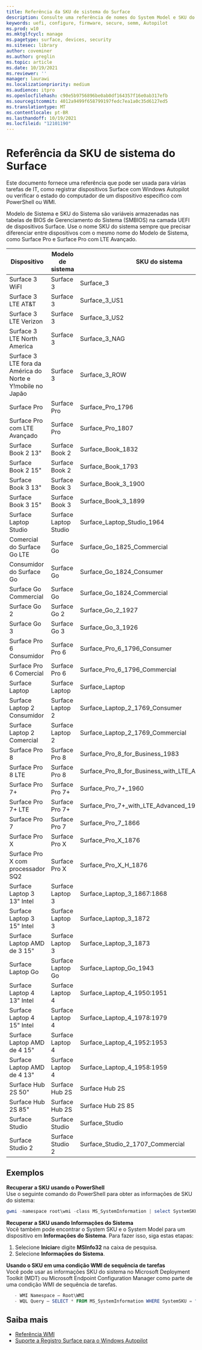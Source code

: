 ```yaml
---
title: Referência da SKU de sistema do Surface
description: Consulte uma referência de nomes do System Model e SKU do sistema para todos os dispositivos Surface.
keywords: uefi, configure, firmware, secure, semm, Autopilot
ms.prod: w10
ms.mktglfcycl: manage
ms.pagetype: surface, devices, security
ms.sitesec: library
author: coveminer
ms.author: greglin
ms.topic: article
ms.date: 10/19/2021
ms.reviewer: ''
manager: laurawi
ms.localizationpriority: medium
ms.audience: itpro
ms.openlocfilehash: c90e5b9756896be0ab0df164357f16e0ab317efb
ms.sourcegitcommit: 4012a9499f658799197fedc7ea1a0c35d6127ed5
ms.translationtype: MT
ms.contentlocale: pt-BR
ms.lasthandoff: 10/19/2021
ms.locfileid: "12101190"
---
```

# <a name="surface-system-sku-reference"></a>Referência da SKU de sistema do Surface

Este documento fornece uma referência que pode ser usada para várias tarefas de IT, como registrar dispositivos Surface com Windows Autopilot ou verificar o estado do computador de um dispositivo específico com PowerShell ou WMI.

Modelo de Sistema e SKU do Sistema são variáveis armazenadas nas tabelas de BIOS de Gerenciamento do Sistema (SMBIOS) na camada UEFI de dispositivos Surface. Use o nome SKU do sistema sempre que precisar diferenciar entre dispositivos com o mesmo nome do Modelo de Sistema, como Surface Pro e Surface Pro com LTE Avançado.

| Dispositivo   | Modelo de sistema | SKU do sistema       |
| ---------- | ----------- | -------------- |
| Surface 3 WiFI                                               | Surface 3        | Surface_3                        |
| Surface 3 LTE AT&T                                           | Surface 3        | Surface_3_US1                    |
| Surface 3 LTE Verizon                                        | Surface 3        | Surface_3_US2                    |
| Surface 3 LTE North America                                  | Surface 3        | Surface_3_NAG                    |
| Surface 3 LTE fora da América do Norte e Y!mobile no Japão | Surface 3        | Surface_3_ROW                    |
| Surface Pro                                                  | Surface Pro      | Surface_Pro_1796                 |
| Surface Pro com LTE Avançado                                | Surface Pro      | Surface_Pro_1807                 |
| Surface Book 2 13"                                        | Surface Book 2   | Surface_Book_1832                |
| Surface Book 2 15"                                        | Surface Book 2   | Surface_Book_1793                |
| Surface Book 3 13"                                        | Surface Book 3   | Surface_Book_3_1900                |
| Surface Book 3 15"                                        | Surface Book 3   | Surface_Book_3_1899
| Surface Laptop Studio| Surface Laptop Studio | Surface_Laptop_Studio_1964 |
| Comercial do Surface Go LTE | Surface Go | Surface_Go_1825_Commercial |
| Consumidor do Surface Go                                          | Surface Go       | Surface_Go_1824_Consumer         |
| Surface Go Commercial                                        | Surface Go       | Surface_Go_1824_Commercial       |
| Surface Go 2                                                 | Surface Go 2     | Surface_Go_2_1927                |
| Surface Go 3| Surface Go 3     | Surface_Go_3_1926               |
| Surface Pro 6 Consumidor                                       | Surface Pro 6    | Surface_Pro_6_1796_Consumer      |
| Surface Pro 6 Comercial                                     | Surface Pro 6    | Surface_Pro_6_1796_Commercial    |
| Surface Laptop                                               | Surface Laptop   | Surface_Laptop                   |
| Surface Laptop 2 Consumidor                                    | Surface Laptop 2 | Surface_Laptop_2_1769_Consumer   |
| Surface Laptop 2 Comercial                                  | Surface Laptop 2 | Surface_Laptop_2_1769_Commercial |
| Surface Pro 8                                              | Surface Pro 8 | Surface_Pro_8_for_Business_1983|
| Surface Pro 8 LTE                                             | Surface Pro 8 | Surface_Pro_8_for_Business_with_LTE_Advanced_1982|
| Surface Pro 7+                                               | Surface Pro 7+ | Surface_Pro_7+_1960|
| Surface Pro 7+ LTE                                           | Surface Pro 7+ | Surface_Pro_7+_with_LTE_Advanced_1961|
| Surface Pro 7                 | Surface Pro 7    | Surface_Pro_7_1866         |
| Surface Pro X                 | Surface Pro X    | Surface_Pro_X_1876         |
| Surface Pro X com processador SQ2                | Surface Pro X    | Surface_Pro_X_H_1876        |
| Surface Laptop 3 13" Intel | Surface Laptop 3 | Surface_Laptop_3_1867:1868 |
| Surface Laptop 3 15" Intel | Surface Laptop 3 | Surface_Laptop_3_1872      |
| Surface Laptop AMD de 3 15"   | Surface Laptop 3 | Surface_Laptop_3_1873      |
| Surface Laptop Go  | Surface Laptop Go | Surface_Laptop_Go_1943      |
| Surface Laptop 4 13" Intel | Surface Laptop 4 | Surface_Laptop_4_1950:1951 |
| Surface Laptop 4 15" Intel | Surface Laptop 4 | Surface_Laptop_4_1978:1979     |
| Surface Laptop AMD de 4 15"   | Surface Laptop 4 | Surface_Laptop_4_1952:1953     |
| Surface Laptop AMD de 4 13"   | Surface Laptop 4 | Surface_Laptop_4_1958:1959    |
| Surface Hub 2S 50"  | Surface Hub 2S | Surface Hub 2S   |
| Surface Hub 2S 85"  | Surface Hub 2S | Surface Hub 2S 85   |
| Surface Studio | Surface Studio | Surface_Studio   |
| Surface Studio 2 | Surface Studio 2 | Surface_Studio_2_1707_Commercial   |


## <a name="examples"></a>Exemplos

**Recuperar a SKU usando o PowerShell**  
Use o seguinte comando do PowerShell para obter as informações de SKU do sistema:

 ``` powershell  
gwmi -namespace root\wmi -class MS_SystemInformation | select SystemSKU 
```

**Recuperar a SKU usando Informações do Sistema**  
Você também pode encontrar o System SKU e o System Model para um dispositivo em **Informações do Sistema**. Para fazer isso, siga estas etapas:

1. Selecione **Iniciar**e digite **MSInfo32** na caixa de pesquisa.  
1. Selecione **Informações do Sistema**.

**Usando o SKU em uma condição WMI de sequência de tarefas**  
Você pode usar as informações SKU do sistema no Microsoft Deployment Toolkit (MDT) ou Microsoft Endpoint Configuration Manager como parte de uma condição WMI de sequência de tarefas.

 ``` powershell  
    - WMI Namespace – Root\WMI
    - WQL Query – SELECT * FROM MS_SystemInformation WHERE SystemSKU = "Surface_Pro_1796"
 ```

## <a name="learn-more"></a>Saiba mais

- [Referência WMI](/windows/win32/wmisdk/wmi-reference)
- [Suporte a Registro Surface para o Windows Autopilot](surface-autopilot-registration-support.md)
